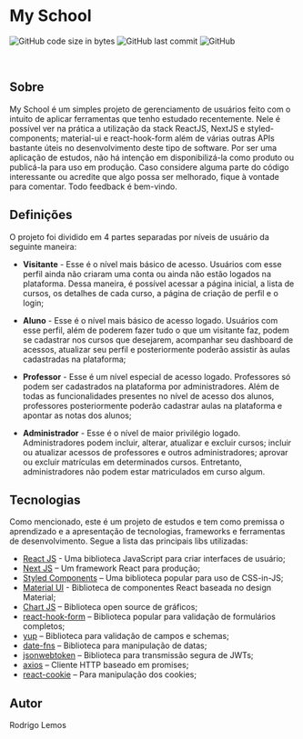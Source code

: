 # My School
<p>
  <img alt="GitHub code size in bytes" src="https://img.shields.io/github/languages/code-size/rodrigolemos/my-school-front">
  <img alt="GitHub last commit" src="https://img.shields.io/github/last-commit/rodrigolemos/my-school-front">
  <img alt="GitHub" src="https://img.shields.io/github/license/rodrigolemos/my-school-front">
</p>
<br>

## Sobre

My School é um simples projeto de gerenciamento de usuários feito com o intuito de aplicar ferramentas que tenho estudado recentemente. Nele é possível ver na prática a utilização da stack ReactJS, NextJS e styled-components; material-ui e react-hook-form além de várias outras APIs bastante úteis no desenvolvimento deste tipo de software. Por ser uma aplicação de estudos, não há intenção em disponibilizá-la como produto ou publicá-la para uso em produção. Caso considere alguma parte do código interessante ou acredite que algo possa ser melhorado, fique à vontade para comentar. Todo feedback é bem-vindo.

## Definições

O projeto foi dividido em 4 partes separadas por níveis de usuário da seguinte maneira:

- **Visitante** - Esse é o nível mais básico de acesso. Usuários com esse perfil ainda não criaram uma conta ou ainda não estão logados na plataforma. Dessa maneira, é possível acessar a página inicial, a lista de cursos, os detalhes de cada curso, a página de criação de perfil e o login;

- **Aluno** - Esse é o nível mais básico de acesso logado. Usuários com esse perfil, além de poderem fazer tudo o que um visitante faz, podem se cadastrar nos cursos que desejarem, acompanhar seu dashboard de acessos, atualizar seu perfil e posteriormente poderão assistir às aulas cadastradas na plataforma;

- **Professor** - Esse é um nível especial de acesso logado. Professores só podem ser cadastrados na plataforma por administradores. Além de todas as funcionalidades presentes no nível de acesso dos alunos, professores posteriormente poderão cadastrar aulas na plataforma e apontar as notas dos alunos;

- **Administrador** - Esse é o nível de maior privilégio logado. Administradores podem incluir, alterar, atualizar e excluir cursos; incluir ou atualizar acessos de professores e outros administradores; aprovar ou excluir matrículas em determinados cursos. Entretanto, administradores não podem estar matriculados em curso algum.

## Tecnologias

Como mencionado, este é um projeto de estudos e tem como premissa o aprendizado e a apresentação de tecnologias, frameworks e ferramentas de desenvolvimento. Segue a lista das principais libs utilizadas:

- [React JS](https://reactjs.org/) - Uma biblioteca JavaScript para criar interfaces de usuário;
- [Next JS](https://nextjs.org/) – Um framework React para produção;
- [Styled Components](https://styled-components.com/) – Uma biblioteca popular para uso de CSS-in-JS;
- [Material UI](https://material-ui.com/) - Biblioteca de componentes React baseada no design Material;
- [Chart JS](https://www.chartjs.org/) – Biblioteca open source de gráficos;
- [react-hook-form](https://react-hook-form.com/) – Biblioteca popular para validação de formulários completos;
- [yup](https://github.com/jquense/yup) – Biblioteca para validação de campos e schemas;
- [date-fns](https://date-fns.org/) – Biblioteca para manipulação de datas;
- [jsonwebtoken](https://www.npmjs.com/package/jsonwebtoken) – Biblioteca para transmissão segura de JWTs;
- [axios](https://github.com/axios/axios) – Cliente HTTP baseado em promises;
- [react-cookie](https://www.npmjs.com/package/react-cookie) – Para manipulação dos cookies;

## Autor

Rodrigo Lemos